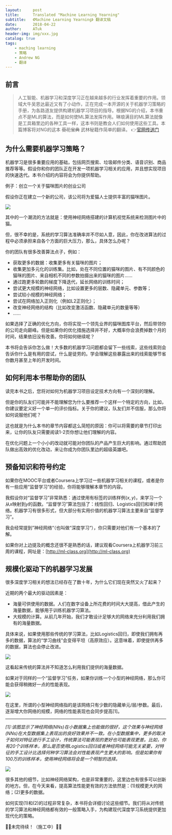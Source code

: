 ```yaml
---
layout:     post
title:      Translated "Machine Learning Yearning"
subtitle:   《Machine Learning Yearning》 翻译文稿
date:       2018-04-22
author:     ATuk
header-img: img/xxx.jpg
catalog: true
tags:
    - maching learning
    - 策略
    - Andrew NG
    - 翻译
---
```


## 前言

> 人工智能、机器学习和深度学习正在越来越多的行业发挥着重要的作用。领域大牛吴恩达最近又有了小动作，正在完成一本开源的关于机器学习策略的手册，为各路道友提供构建机器学习项目的指导。根据NG的介绍，本书重点不是ML的算法，而是如何使ML算法发挥作用。琳琅满目的ML算法就像是工具箱里边的各种工具一样，这本书则是教会人们如何使用这些工具。本篇博客将对NG的这本 ~~葵花宝典~~ 武林秘籍作简单的翻译。   👉[官网传送门](http://www.mlyearning.org/)

## 为什么需要机器学习策略？

机器学习是很多重要应用的基础，包括网页搜索、垃圾邮件分类、语音识别、商品推荐等等。假设你和你的团队正在开发一项机器学习相关的应用，并且想实现项目的快速迭代。本书介绍的内容将会为你提供帮助。

例子：创立一个关于猫咪图片的创业公司

假设你正在建立一个新的公司，该公司将为爱猫人士提供丰富的猫咪图片。

![](https://raw.githubusercontent.com/AlbertHG/alberthg.github.io/master/makedown_img/20180422mlyearning/0.jpg)

其中的一个潮流的方法就是：使用神经网络搭建的计算机视觉系统来检测图片中的猫。

但，很不幸的是，系统的学习算法准确率并不尽如人意，因此，你在改进算法的过程中必须承担来自各个方面的巨大压力，那么，具体怎么办呢？

你的团队有很多改善算法点子，例如：

- 获取更多的数据：收集更多有关猫咪的图片；
- 收集更加多元化的训练集。比如，处在不同位置的猫咪的图片、有不同颜色的猫咪的图片、来自相机不同的参数拍摄出来的猫咪的图片……
- 通过跑更多轮数的梯度下降迭代，延长网络的训练时间；
- 尝试更大规模的神经网络，比如设置更多的层数、隐藏单元、参数等；
- 尝试较小规模的神经网络；
- 尝试在网络加入正则化（例如L2正则化）；
- 改变神经网络的结构（比如改变激活函数、隐藏单元的数量等等）
- ……

如果选择了正确的优化方向，你将实现一个领先业界的猫咪图库平台，然后带领你的公司走向巅峰。但是如果你的优化措施选择并不好，大概率你会浪费掉数个月的时间，结果依旧没有改善。你将如何继续呢？

本书将会告诉你怎么做！大多数的机器学习问题都会留下一些线索，这些线索则会告诉你什么是有用的尝试，什么是徒劳的。学会理解这些暴露出来的线索能够节省你数月甚至上年的开发时间。

## 如何利用本书帮助你的团队

读完本书之后，您将对如何为机器学习项目设定技术方向有一个深刻的理解。

但是你的队友们可能并不能理解您为什么要推荐一个这样一个特定的方向，比如，你建议要定义好一个单一的评价指标。关于你的建议，队友们并不信服，那么你将如何说服他们呢？

这也就是为什么本书的章节内容都这么简短的原因：你可以将需要的章节打印出来，让你的队友只需要阅读1-2页你想让他们理解的内容。

在优化问题上一个小小的改动就可能对你团队的产品产生巨大的影响。通过帮助团队做出高效的优化改动，来让你成为你团队里边的超级英雄吧。

## 预备知识和符号约定

如果你在MOOC平台或者Coursera上学习过一些机器学习相关的课程，或者是你有一些应用“监督学习”的经验，你将能够理解本章节的内容。

我假设你对“监督学习”非常熟悉：通过使用有标签的训练样例$(x,y)$，来学习一个从$x$映射到$y$的函数。“监督学习”算法包括了：线性回归、Logistics回归和审计网络。机器学习有很多形式，但大部分有实用价值的机器学习算法主要来自“监督学习”。

我会经常提到”神经网络“（也叫做“深度学习“），你只需要对他们有一个基本的了解。

如果你对上边提及的概念还很不是熟悉的话，建议观看Coursera上机器学习前三周的课程，网址是：[http://ml-class.org](http://ml-class.org)

## 规模化驱动下的机器学习发展

很多深度学习相关的想法已经存在了数十年，为什么它们现在突然又火了起来？

近期的两个最大的驱动因素是：

- 海量可供使用的数据。人们在数字设备上所花费的时间大大提高，借此产生的海量数据，能够用于训练机器学习算法。
- 大规模的计算。从前几年开始，我们才敢设计足够大的网络来充分利用我们拥有的海量数据。

具体来说，如果使用那些传统的学习算法，比如Logistics回归，即使我们拥有再多的数据，算法的“学习曲线”会变得平坦（高原效应）。这意味着，即使提供再多的数据，算法也会停止改进。

![](https://raw.githubusercontent.com/AlbertHG/alberthg.github.io/master/makedown_img/20180422mlyearning/1.jpg)

这看起来传统的算法并不知道怎么利用我们提供的海量数据。

如果对于同样的一个“监督学习”任务，如果你训练一个小型的神经网络，那么你可能会获得稍微好一点的性能表现。

![](https://raw.githubusercontent.com/AlbertHG/alberthg.github.io/master/makedown_img/20180422mlyearning/2.png)

在这里，所谓的小型神经网络指的是该网络只有少数的隐藏单元/层/参数。最后，逐渐增大你网络的规模，网络的性能表现也会同步提高[1]。

------
*[1]:该图显示了神经网络(NNs)在小数据集上也能做的很好，这个效果与神经网络(NNs)在大型数据集上表现出的良好效果并不一致。在小型数据集中，更多的取决于如何对特征进行手工设计，传统算法可能表现的更好也可能表现更差。比如，你有20个训练样本，那么是否使用Logistics回归或者神经网络可能无关紧要，对特征的手工设计比选择何种学习算法会对性能表现产生更大的影响。但是如果你有100万的训练样本，使用神经网络将会是一个明智的选择。*

![](https://raw.githubusercontent.com/AlbertHG/alberthg.github.io/master/makedown_img/20180422mlyearning/3.png)

很多其他的细节，比如神经网络架构，也是非常重要的，这里边也有很多可以创新的地方。但，在今天来看，提高算法性能更有效的方法依然是：(1)规模更大的网络；(2)更多的数据。

如何实现(1)和(2)的过程非常复杂，本书将会详细讨论这些细节。我们将从对传统的学习算法和神经网络都有效的一般策略入手，为构建现代深度学习系统提供更加现代化的策略。

🚧🚧未完待续！（施工中）🚧🚧